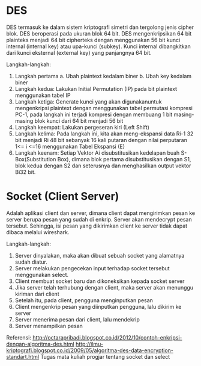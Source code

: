 # DES
DES termasuk ke dalam sistem kriptografi simetri dan tergolong jenis cipher blok. DES beroperasi pada ukuran blok 64 bit. DES mengenkripsikan 64 bit plainteks menjadi 64 bit cipherteks dengan menggunakan 56 bit kunci internal (internal key) atau upa-kunci (subkey). Kunci internal dibangkitkan dari kunci eksternal (external key) yang panjangnya 64 bit.

Langkah-langkah:
1.	Langkah pertama
  a.	Ubah plaintext kedalam biner
  b.	Ubah key kedalam biner
2.	Langkah kedua: Lakukan Initial Permutation (IP) pada bit plaintext menggunakan tabel IP
3.	Langkah ketiga: Generate kunci yang akan digunakanuntuk mengenkripsi plaintext dengan menggunakan tabel permutasi kompresi PC-1, pada langkah ini terjadi kompresi dengan membuang 1 bit masing-masing blok kunci dari 64 bit menjadi 56 bit
4.	Langkah keempat: Lakukan pergeseran kiri (Left Shift)
5.	Langkah kelima: Pada langkah ini, kita akan meng-ekspansi data Ri-1 32 bit menjadi Ri 48 bit sebanyak 16 kali putaran dengan nilai perputaran 1<= i <=16 menggunakan Tabel Ekspansi (E)
6.	Langkah keenam: Setiap Vektor Ai disubstitusikan kedelapan buah S-Box(Substitution Box), dimana blok pertama disubstitusikan dengan S1, blok kedua dengan S2 dan seterusnya dan menghasilkan output vektor Bi32 bit.

# Socket (Client Server)
Adalah aplikasi client dan server, dimana client dapat mengirimkan pesan ke server berupa pesan yang sudah di enkrip. Server akan mendecrypt pesan tersebut. Sehingga, isi pesan yang dikirimkan client ke server tidak dapat dibaca melalui wireshark.

Langkah-langkah:
1.	Server dinyalakan, maka akan dibuat sebuah socket yang alamatnya sudah diatur.
2.	Server melakukan pengecekan input terhadap socket tersebut menggunakan select.
3.	Client membuat socket baru dan dikoneksikan kepada socket server
4.	Jika server telah terhubung dengan client, maka server akan menunggu kiriman dari client
5.	Setelah itu, pada client, pengguna menginputkan pesan
6.	Client mengenkrip pesan yang diinputkan pengguna, lalu dikirim ke server
7.	Server menerima pesan dari client, lalu mendekrip
8.	Server menampilkan pesan


Referensi:
http://octarapribadi.blogspot.co.id/2012/10/contoh-enkripsi-dengan-algoritma-des.html
http://ilmu-kriptografi.blogspot.co.id/2009/05/algoritma-des-data-encryption-standart.html
Tugas mata kuliah progjar tentang socket dan select

